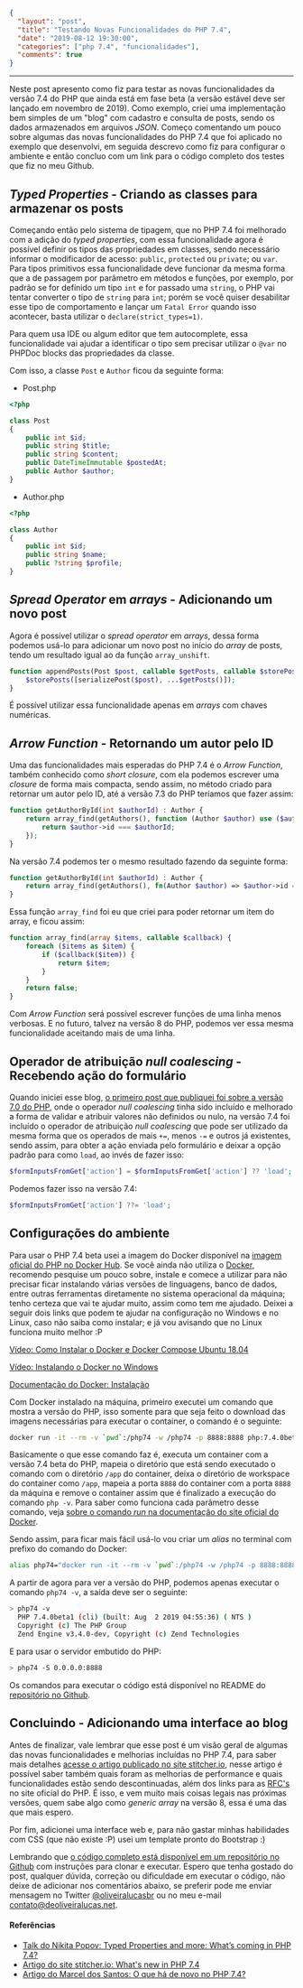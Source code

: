 ```json
{
  "layout": "post",
  "title": "Testando Novas Funcionalidades do PHP 7.4",
  "date": "2019-08-12 19:30:00",
  "categories": ["php 7.4", "funcionalidades"],
  "comments": true
}
```
----------
Neste post apresento como fiz para testar as novas funcionalidades da versão 7.4 do PHP que ainda está em fase beta (a versão estável deve ser lançado em novembro de 2019). Como exemplo, criei uma implementação bem simples de um "blog" com cadastro e consulta de posts, sendo os dados armazenados em arquivos *JSON*. Começo comentando um pouco sobre algumas das novas funcionalidades do PHP 7.4 que foi aplicado no exemplo que desenvolvi, em seguida descrevo como fiz para configurar o ambiente e então concluo com um link para o código completo dos testes que fiz no meu Github.

## *Typed Properties* - Criando as classes para armazenar os posts

Começando então pelo sistema de tipagem, que no PHP 7.4 foi melhorado com a adição do *typed properties*, com essa funcionalidade agora é possível definir os tipos das propriedades em classes, sendo necessário informar o modificador de acesso: `public`, `protected` ou `private`; ou `var`. Para tipos primitivos essa funcionalidade deve funcionar da mesma forma que a de passagem por parâmetro em métodos e funções, por exemplo, por padrão se for definido um tipo `int` e for passado uma `string`, o PHP vai tentar converter o tipo de `string` para `int`; porém se você quiser desabilitar esse tipo de comportamento e lançar um `Fatal Error` quando isso acontecer, basta utilizar o `declare(strict_types=1)`. 

Para quem usa IDE ou algum editor que tem autocomplete, essa funcionalidade vai ajudar a identificar o tipo sem precisar utilizar o `@var` no PHPDoc blocks das propriedades da classe.

Com isso, a classe `Post` e `Author` ficou da seguinte forma:

- Post.php 

```php
<?php

class Post
{
    public int $id;
    public string $title;
    public string $content;
    public DateTimeImmutable $postedAt;
    public Author $author;
}
```

- Author.php 

```php
<?php

class Author
{
    public int $id;
    public string $name;
    public ?string $profile;
}
```

## *Spread Operator* em *arrays* - Adicionando um novo post

Agora é possível utilizar o *spread operator* em *arrays*, dessa forma podemos usá-lo para adicionar um novo post no início do *array* de posts, tendo um resultado igual ao da função `array_unshift`. 

```php
function appendPosts(Post $post, callable $getPosts, callable $storePosts) : void {
    $storePosts([serializePost($post), ...$getPosts()]);
}
```

É possível utilizar essa funcionalidade apenas em *arrays* com chaves numéricas.

## *Arrow Function* - Retornando um autor pelo ID

Uma das funcionalidades mais esperadas do PHP 7.4 é o *Arrow Function*, também conhecido como *short closure*, com ela podemos escrever uma *closure* de forma mais compacta, sendo assim, no método criado para retornar um autor pelo ID, até a versão 7.3 do PHP teríamos que fazer assim:

```php
function getAuthorById(int $authorId) : Author {
    return array_find(getAuthors(), function (Author $author) use ($authorId) { 
        return $author->id === $authorId;
    });
}
```

Na versão 7.4 podemos ter o mesmo resultado fazendo da seguinte forma:

```php
function getAuthorById(int $authorId) : Author {
    return array_find(getAuthors(), fn(Author $author) => $author->id === $authorId);
}
```

Essa função `array_find` foi eu que criei para poder retornar um item do array, e ficou assim:

```php
function array_find(array $items, callable $callback) {
    foreach ($items as $item) {
        if ($callback($item)) {
            return $item;
        }
    }
    return false;
}
```

Com *Arrow Function* será possível escrever funções de uma linha menos verbosas. E no futuro, talvez na versão 8 do PHP, podemos ver essa mesma funcionalidade aceitando mais de uma linha.

## Operador de atribuição *null coalescing* - Recebendo ação do formulário
 
Quando iniciei esse blog, [o primeiro post que publiquei foi sobre a versão 7.0 do PHP](https://whoami.deoliveiralucas.net/blog/iniciando-com-php-7), onde o operador *null coalescing* tinha sido incluído e melhorado a forma de validar e atribuir valores não definidos ou nulo, na versão 7.4 foi incluído o operador de atribuição *null coalescing* que pode ser utilizado da mesma forma que os operados de mais `+=`, menos `-=` e outros já existentes, sendo assim, para obter a ação enviada pelo formulário e deixar a opção padrão para como `load`, ao invés de fazer isso:

```php
$formInputsFromGet['action'] = $formInputsFromGet['action'] ?? 'load';
```

Podemos fazer isso na versão 7.4:

```php
$formInputsFromGet['action'] ??= 'load';
```

## Configurações do ambiente

Para usar o PHP 7.4 beta usei a imagem do Docker disponível na [imagem oficial do PHP no Docker Hub](https://hub.docker.com/_/php). Se você ainda não utiliza o [Docker](https://www.docker.com/resources/what-container), recomendo pesquise um pouco sobre, instale e comece a utilizar para não precisar ficar instalando várias versões de linguagens, banco de dados, entre outras ferramentas diretamente no sistema operacional da máquina; tenho certeza que vai te ajudar muito, assim como tem me ajudado. Deixei a seguir dois links que podem te ajudar na configuração no Windows e no Linux, caso não saiba como instalar; e já vou avisando que no Linux funciona muito melhor :P

[Vídeo: Como Instalar o Docker e Docker Compose Ubuntu 18.04](https://www.youtube.com/watch?v=bpbcu36t7g0)

[Vídeo: Instalando o Docker no Windows](https://www.youtube.com/watch?v=OweZAewo54A)

[Documentação do Docker: Instalação](https://docs.docker.com/install/)

Com Docker instalado na máquina, primeiro executei um comando que mostra a versão do PHP, isso somente para que seja feito o download das imagens necessárias para executar o container, o comando é o seguinte:

```bash
docker run -it --rm -v `pwd`:/php74 -w /php74 -p 8888:8888 php:7.4.0beta1-cli-alpine php -v
```

Basicamente o que esse comando faz é, executa um container com a versão 7.4 beta do PHP, mapeia o diretório que está sendo executado o comando com o diretório `/app` do container, deixa o diretório de workspace do container como `/app`, mapeia a porta `8888` do container com a porta `8888` da máquina e remove o container assim que é finalizado a execução do comando `php -v`. Para saber como funciona cada parâmetro desse comando, veja [sobre o comando *run* na documentação do site oficial do Docker](https://docs.docker.com/engine/reference/run/).

Sendo assim, para ficar mais fácil usá-lo vou criar um *alias* no terminal com prefixo do comando do Docker:

```bash
alias php74="docker run -it --rm -v `pwd`:/php74 -w /php74 -p 8888:8888 php:7.4.0beta1-cli-alpine"
```

A partir de agora para ver a versão do PHP, podemos apenas executar o comando `php74 -v`, a saída deve ser o seguinte: 

```bash
> php74 -v                                                                                          
  PHP 7.4.0beta1 (cli) (built: Aug  2 2019 04:55:36) ( NTS )
  Copyright (c) The PHP Group
  Zend Engine v3.4.0-dev, Copyright (c) Zend Technologies
```

E para usar o servidor embutido do PHP:

```bash
> php74 -S 0.0.0.0:8888
```

Os comandos para executar o código está disponível no README do [repositório no Github](https://github.com/deoliveiralucas/php74-beta-tests). 

## Concluindo - Adicionando uma interface ao blog

Antes de finalizar, vale lembrar que esse post é um visão geral de algumas das novas funcionalidades e melhorias incluídas no PHP 7.4, para saber mais detalhes [acesse o artigo publicado no site stitcher.io](https://stitcher.io/blog/new-in-php-74#null-coalescing-assignment-operator-rfc), nesse artigo é possível saber também quais foram as melhorias de performance e quais funcionalidades estão sendo descontinuadas, além dos links para as [RFC's](https://wiki.php.net/rfc) no site oficial do PHP. É isso, e vem muito mais coisas legais nas próximas versões, quem sabe algo como *generic array* na versão 8, essa é uma das que mais espero.

Por fim, adicionei uma interface web e, para não gastar minhas habilidades com CSS (que não existe :P) usei um template pronto do Bootstrap :)

Lembrando que [o código completo está disponível em um repositório no Github](https://github.com/deoliveiralucas/php74-beta-tests) com instruções para clonar e executar. Espero que tenha gostado do post, qualquer dúvida, correção ou dificuldade em executar o código, não deixe de adicionar nos comentários abaixo, se preferir pode me enviar mensagem no Twitter [@oliveiralucasbr](https://twitter.com/oliveiralucasbr) ou no meu e-mail [contato@deoliveiralucas.net](mailto:contato@deoliveiralucas.net).

#### Referências

- [Talk do Nikita Popov: Typed Properties and more: What’s coming in PHP 7.4?](https://www.youtube.com/watch?v=teKnckg5x7I)
- [Artigo do site stitcher.io: What's new in PHP 7.4](https://stitcher.io/blog/new-in-php-74#null-coalescing-assignment-operator-rfc)
- [Artigo do Marcel dos Santos: O que há de novo no PHP 7.4?](https://pensandonaweb.com.br/o-que-ha-de-novo-no-php-7-4/)
